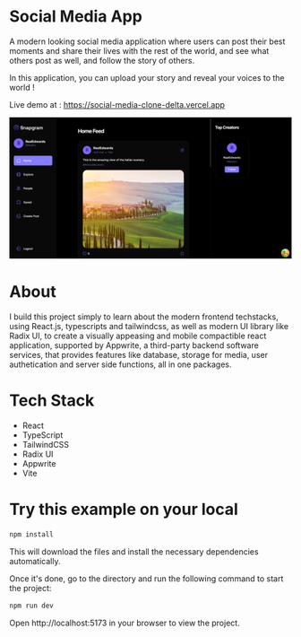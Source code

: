 # Social Media App

A modern looking social media application where users can post their best moments and share their lives with the rest of the world, and see what others post as well, and follow the story of others.

In this application, you can upload your story and reveal your voices to the world !

Live demo at : https://social-media-clone-delta.vercel.app

![1708621148682](image/README/1708621148682.png)

# About

I build this project simply to learn about the modern frontend techstacks, using React.js, typescripts and tailwindcss, as well as modern UI library like Radix UI, to create a visually appeasing and mobile compactible react application, supported by Appwrite, a third-party backend software services, that provides features like database, storage for media, user authetication and server side functions, all in one packages.

# Tech Stack

- React
- TypeScript
- TailwindCSS
- Radix UI
- Appwrite
- Vite

# Try this example on your local

```bash
npm install
```

This will download the files and install the necessary dependencies automatically.

Once it's done, go to the directory and run the following command to start the project:

```bash
npm run dev
```

Open http://localhost:5173 in your browser to view the project.
